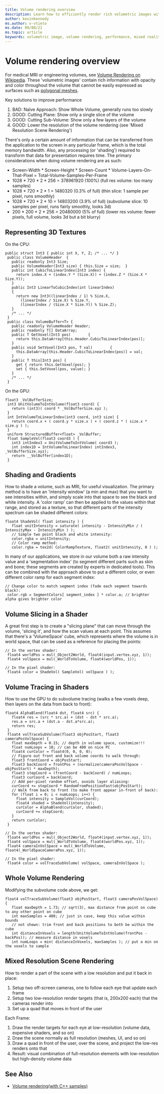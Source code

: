 ```yaml
---
title: Volume rendering overview
description: Learn how to efficiently render rich volumetric images with opacity and color in Windows Mixed Reality. 
author: kevinkennedy
ms.author: v-vtieto
ms.date: 09/08/21
ms.topic: article
keywords: volumetric image, volume rendering, performance, mixed reality
---
```


# Volume rendering overview

For medical MRI or engineering volumes, see [Volume Rendering on Wikipedia](https://en.wikipedia.org/wiki/Volume_rendering). These 'volumetric images' contain rich information with opacity and color throughout the volume that cannot be easily expressed as surfaces such as [polygonal meshes](https://en.wikipedia.org/wiki/Polygon_mesh).

Key solutions to improve performance
1. BAD: Naïve Approach: Show Whole Volume, generally runs too slowly
2. GOOD: Cutting Plane: Show only a single slice of the volume
3. GOOD: Cutting Sub-Volume: Show only a few layers of the volume
4. GOOD: Lower the resolution of the volume rendering (see 'Mixed Resolution Scene Rendering')

There's only a certain amount of information that can be transferred from the application to the screen in any particular frame, which is the total memory bandwidth. Also, any processing (or 'shading') required to transform that data for presentation requires time. The primary considerations when doing volume rendering are as such:
* Screen-Width * Screen-Height * Screen-Count * Volume-Layers-On-That-Pixel = Total-Volume-Samples-Per-Frame
* 1028 * 720 * 2 * 256 = 378961920 (100%) (full res volume: too many samples)
* 1028 * 720 * 2 * 1 = 1480320 (0.3% of full) (thin slice: 1 sample per pixel, runs smoothly)
* 1028 * 720 * 2 * 10 = 14803200 (3.9% of full) (subvolume slice: 10 samples per pixel, runs fairly smoothly, looks 3d)
* 200 * 200 * 2 * 256 = 20480000 (5% of full) (lower res volume: fewer pixels, full volume, looks 3d but a bit blurry)

## Representing 3D Textures

On the CPU:

```
public struct Int3 { public int X, Y, Z; /* ... */ }
 public class VolumeHeader  {
   public readonly Int3 Size;
   public VolumeHeader(Int3 size) { this.Size = size;  }
   public int CubicToLinearIndex(Int3 index) {
     return index.X + (index.Y * (Size.X)) + (index.Z * (Size.X * Size.Y));
   }
   public Int3 LinearToCubicIndex(int linearIndex)
   {
     return new Int3((linearIndex / 1) % Size.X,
       (linearIndex / Size.X) % Size.Y,
       (linearIndex / (Size.X * Size.Y)) % Size.Z);
   }
   /* ... */
 }
 public class VolumeBuffer<T> {
   public readonly VolumeHeader Header;
   public readonly T[] DataArray;
   public T GetVoxel(Int3 pos)        {
     return this.DataArray[this.Header.CubicToLinearIndex(pos)];
   }
   public void SetVoxel(Int3 pos, T val)        {
     this.DataArray[this.Header.CubicToLinearIndex(pos)] = val;
   }
   public T this[Int3 pos] {
     get { return this.GetVoxel(pos); }
     set { this.SetVoxel(pos, value); }
   }
   /* ... */
 }
```

On the GPU:

```
float3 _VolBufferSize;
 int3 UnitVolumeToIntVolume(float3 coord) {
   return (int3)( coord * _VolBufferSize.xyz );
 }
 int IntVolumeToLinearIndex(int3 coord, int3 size) {
   return coord.x + ( coord.y * size.x ) + ( coord.z * ( size.x * size.y ) );
 }
 uniform StructuredBuffer<float> _VolBuffer;
 float SampleVol(float3 coord3 ) {
   int3 intIndex3 = UnitVolumeToIntVolume( coord3 );
   int index1D = IntVolumeToLinearIndex( intIndex3, _VolBufferSize.xyz);
   return __VolBuffer[index1D];
 }
```

## Shading and Gradients

How to shade a volume, such as MRI, for useful visualization. The primary method is to have an 'intensity window' (a min and max) that you want to see intensities within, and simply scale into that space to see the black and white intensity. A 'color ramp' can then be applied to the values within that range, and stored as a texture, so that different parts of the intensity spectrum can be shaded different colors:

```
float4 ShadeVol( float intensity ) {
   float unitIntensity = saturate( intensity - IntensityMin / ( IntensityMax - IntensityMin ) );
   // Simple two point black and white intensity:
   color.rgba = unitIntensity;
   // Color ramp method:
   color.rgba = tex2d( ColorRampTexture, float2( unitIntensity, 0 ) );
```

In many of our applications, we store in our volume both a raw intensity value and a 'segmentation index' (to segment different parts such as skin and bone; these segments are created by experts in dedicated tools). This can be combined with the approach above to put a different color, or even different color ramp for each segment index:

```
// Change color to match segment index (fade each segment towards black):
 color.rgb = SegmentColors[ segment_index ] * color.a; // brighter alpha gives brighter color
```

## Volume Slicing in a Shader

A great first step is to create a "slicing plane" that can move through the volume, 'slicing it', and how the scan values at each point. This assumes that there's a 'VolumeSpace' cube, which represents where the volume is in world space, that can be used as a reference for placing the points:

```
// In the vertex shader:
 float4 worldPos = mul(_Object2World, float4(input.vertex.xyz, 1));
 float4 volSpace = mul(_WorldToVolume, float4(worldPos, 1));
```

```
// In the pixel shader:
 float4 color = ShadeVol( SampleVol( volSpace ) );
```

## Volume Tracing in Shaders

How to use the GPU to do subvolume tracing (walks a few voxels deep, then layers on the data from back to front):

```
float4 AlphaBlend(float4 dst, float4 src) {
   float4 res = (src * src.a) + (dst - dst * src.a);
   res.a = src.a + (dst.a - dst.a*src.a);
   return res;
 }
 float4 volTraceSubVolume(float3 objPosStart, float3 cameraPosVolSpace) {
   float maxDepth = 0.15; // depth in volume space, customize!!!
   float numLoops = 10; // can be 400 on nice PC
   float4 curColor = float4(0, 0, 0, 0);
   // Figure out front and back volume coords to walk through:
   float3 frontCoord = objPosStart;
   float3 backCoord = frontPos + (normalize(cameraPosVolSpace - objPosStart) * maxDepth);
   float3 stepCoord = (frontCoord - backCoord) / numLoops;
   float3 curCoord = backCoord;
   // Add per-pixel random offset, avoids layer aliasing:
   curCoord += stepCoord * RandomFromPositionFast(objPosStart);
   // Walk from back to front (to make front appear in-front of back):
   for (float i = 0; i < numLoops; i++) {
     float intensity = SampleVol(curCoord);
     float4 shaded = ShadeVol(intensity);
     curColor = AlphaBlend(curColor, shaded);
     curCoord += stepCoord;
   }
   return curColor;
 }
```

```
// In the vertex shader:
 float4 worldPos = mul(_Object2World, float4(input.vertex.xyz, 1));
 float4 volSpace = mul(_WorldToVolume, float4(worldPos.xyz, 1));
 float4 cameraInVolSpace = mul(_WorldToVolume, float4(_WorldSpaceCameraPos.xyz, 1));
```

```
// In the pixel shader:
 float4 color = volTraceSubVolume( volSpace, cameraInVolSpace );
```

## Whole Volume Rendering

Modifying the subvolume code above, we get:

```
float4 volTraceSubVolume(float3 objPosStart, float3 cameraPosVolSpace) {
   float maxDepth = 1.73; // sqrt(3), max distance from point on cube to any other point on cube
   int maxSamples = 400; // just in case, keep this value within bounds
   // not shown: trim front and back positions to both be within the cube
   int distanceInVoxels = length(UnitVolumeToIntVolume(frontPos - backPos)); // measure distance in voxels
   int numLoops = min( distanceInVoxels, maxSamples ); // put a min on the voxels to sample
```

## Mixed Resolution Scene Rendering

How to render a part of the scene with a low resolution and put it back in place:
1. Setup two off-screen cameras, one to follow each eye that update each frame
2. Setup two low-resolution render targets (that is, 200x200 each) that the cameras render into
3. Set up a quad that moves in front of the user

Each Frame:
1. Draw the render targets for each eye at low-resolution (volume data, expensive shaders, and so on)
2. Draw the scene normally as full resolution (meshes, UI, and so on)
3. Draw a quad in front of the user, over the scene, and project the low-res renders onto that
4. Result: visual combination of full-resolution elements with low-resolution but high-density volume data

## See Also
* [Volume rendering(with C++ samples)](../native/volume-rendering-cpp.md)
